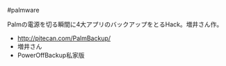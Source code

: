 #palmware

Palmの電源を切る瞬間に4大アプリのバックアップをとるHack。増井さん作。

* http://pitecan.com/PalmBackup/
* 増井さん
* PowerOffBackup私家版



